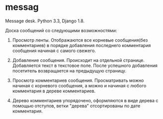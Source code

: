 # messag
Message desk. Python 3.3, Django 1.8.

Доска сообщений со следующими возможностями:

1. Просмотр ленты. Отображаются все корневые сообщения(без комментариев) в порядке добавления последнего комментария сообщения начиная с самого свежего.

2. Добавление сообщения. Происходит на отдельной странице. Добавляется текст в текстовое поле. После успешного добавления посетитель возвращается на предыдущую страницу.

3. Просмотр комментариев сообщения. Просматривать можно начиная с корневого сообщения, а можно и начиная с любого комментария в дереве комментариев.

4. Дерево комментариев упорядочено, оформляются в виде дерева с помощью отступов, ветки "дерева" отсортированы по дате комментария. 
